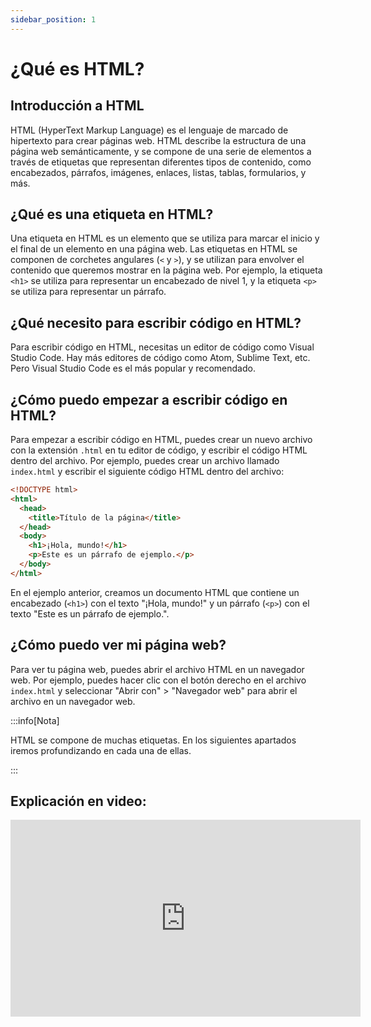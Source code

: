 ```yaml
---
sidebar_position: 1
---
```


# ¿Qué es HTML?

## Introducción a HTML

HTML (HyperText Markup Language) es el lenguaje de marcado de hipertexto para crear páginas web. HTML describe la estructura de una página web semánticamente, y se compone de una serie de elementos a través de etiquetas que representan diferentes tipos de contenido, como encabezados, párrafos, imágenes, enlaces, listas, tablas, formularios, y más.

## ¿Qué es una etiqueta en HTML?

Una etiqueta en HTML es un elemento que se utiliza para marcar el inicio y el final de un elemento en una página web. Las etiquetas en HTML se componen de corchetes angulares (`<` y `>`), y se utilizan para envolver el contenido que queremos mostrar en la página web. Por ejemplo, la etiqueta `<h1>` se utiliza para representar un encabezado de nivel 1, y la etiqueta `<p>` se utiliza para representar un párrafo.

## ¿Qué necesito para escribir código en HTML?

Para escribir código en HTML, necesitas un editor de código como Visual Studio Code. Hay más editores de código como Atom, Sublime Text, etc. Pero Visual Studio Code es el más popular y recomendado.

## ¿Cómo puedo empezar a escribir código en HTML?

Para empezar a escribir código en HTML, puedes crear un nuevo archivo con la extensión `.html` en tu editor de código, y escribir el código HTML dentro del archivo. Por ejemplo, puedes crear un archivo llamado `index.html` y escribir el siguiente código HTML dentro del archivo:

```html
<!DOCTYPE html>
<html>
  <head>
    <title>Título de la página</title>
  </head>
  <body>
    <h1>¡Hola, mundo!</h1>
    <p>Este es un párrafo de ejemplo.</p>
  </body>
</html>
```

En el ejemplo anterior, creamos un documento HTML que contiene un encabezado (`<h1>`) con el texto "¡Hola, mundo!" y un párrafo (`<p>`) con el texto "Este es un párrafo de ejemplo.".

## ¿Cómo puedo ver mi página web?

Para ver tu página web, puedes abrir el archivo HTML en un navegador web. Por ejemplo, puedes hacer clic con el botón derecho en el archivo `index.html` y seleccionar "Abrir con" > "Navegador web" para abrir el archivo en un navegador web.

:::info[Nota]

HTML se compone de muchas etiquetas. En los siguientes apartados iremos profundizando en cada una de ellas.

:::

## Explicación en video:

<iframe width="560" height="315" src="https://www.youtube.com/embed/QwMlgfMK6fQ?si=-4hdNx-u8xL0i8l1" title="YouTube video player" frameborder="0" allow="accelerometer; autoplay; clipboard-write; encrypted-media; gyroscope; picture-in-picture; web-share" allowfullscreen></iframe>